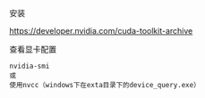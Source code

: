 安装

https://developer.nvidia.com/cuda-toolkit-archive

查看显卡配置

```
nvidia-smi
或
使用nvcc（windows下在exta目录下的device_query.exe）
```

